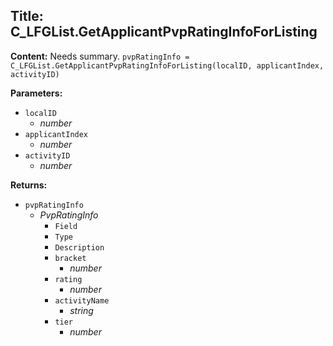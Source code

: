 ## Title: C_LFGList.GetApplicantPvpRatingInfoForListing

**Content:**
Needs summary.
`pvpRatingInfo = C_LFGList.GetApplicantPvpRatingInfoForListing(localID, applicantIndex, activityID)`

**Parameters:**
- `localID`
  - *number*
- `applicantIndex`
  - *number*
- `activityID`
  - *number*

**Returns:**
- `pvpRatingInfo`
  - *PvpRatingInfo*
    - `Field`
    - `Type`
    - `Description`
    - `bracket`
      - *number*
    - `rating`
      - *number*
    - `activityName`
      - *string*
    - `tier`
      - *number*